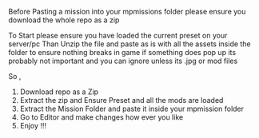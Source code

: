 Before Pasting a mission into your mpmissions folder please ensure you download the whole repo as a zip

To Start please ensure you have loaded the current preset on your server/pc
Than Unzip the file and paste as is with all the assets inside the folder to ensure nothing breaks in game
if something does pop up its probably not important and you can ignore unless its .jpg or mod files

So ,
1. Download repo as a Zip
2. Extract the zip and Ensure Preset and all the mods are loaded
3. Extract the Mission Folder and paste it inside your mpmission folder
4. Go to Editor and make changes how ever you like
5. Enjoy !!!
